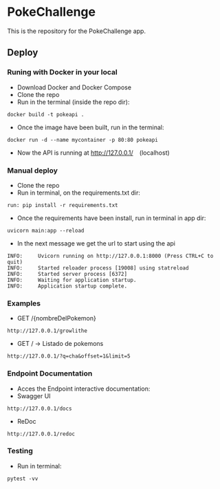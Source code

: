# <b>PokeChallenge </b>

This is the repository for the PokeChallenge app.


## Deploy

### Runing with Docker in your local

- Download Docker and Docker Compose
- Clone the repo
- Run in the terminal (inside the repo dir):
```console
docker build -t pokeapi .
```
- Once the image have been built, run in the terminal:
```console
docker run -d --name mycontainer -p 80:80 pokeapi
```
- Now the API is running at http://127.0.0.1/ &ensp; (localhost)

### Manual deploy 

- Clone the repo
- Run in terminal, on the requirements.txt dir:
```console
run: pip install -r requirements.txt
```
- Once the requirements have been install, run in terminal in app dir:
```console
uvicorn main:app --reload
```
- In the next message we get the url to start using the api
```console
INFO:     Uvicorn running on http://127.0.0.1:8000 (Press CTRL+C to quit)
INFO:     Started reloader process [19008] using statreload
INFO:     Started server process [6372]
INFO:     Waiting for application startup.
INFO:     Application startup complete.
```

### Examples
- GET /{nombreDelPokemon}
```console
http://127.0.0.1/growlithe
```
- GET / -> Listado de pokemons
```console
http://127.0.0.1/?q=cha&offset=1&limit=5
```

### Endpoint Documentation
- Acces the Endpoint interactive documentation:
- Swagger UI
```console
http://127.0.0.1/docs
```
- ReDoc
```console
http://127.0.0.1/redoc
```

### Testing
- Run in terminal:
```
pytest -vv
```
